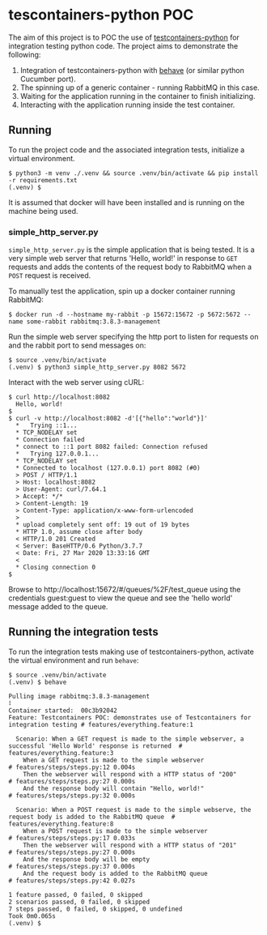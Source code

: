 # tescontainers-python POC

The aim of this project is to POC the use of 
[testcontainers-python](https://testcontainers-python.readthedocs.io/en/latest/) for integration testing python code. 
The project aims to demonstrate the following:

1. Integration of testcontainers-python with [behave](https://behave.readthedocs.io/en/latest/) (or similar python 
Cucumber port).
2. The spinning up of a generic container - running RabbitMQ in this case.
3. Waiting for the application running in the container to finish initializing.
4. Interacting with the application running inside the test container.

## Running

To run the project code and the associated integration tests, initialize a virtual environment.

    $ python3 -m venv ./.venv && source .venv/bin/activate && pip install -r requirements.txt
    (.venv) $
    
It is assumed that docker will have been installed and is running on the machine being used.
    
### simple_http_server.py

`simple_http_server.py` is the simple application that is being tested. It is a very simple web server that returns
'Hello, world!' in response to `GET` requests and adds the contents of the request body to RabbitMQ when a `POST` request
is received. 

To manually test the application, spin up a docker container running RabbitMQ:

    $ docker run -d --hostname my-rabbit -p 15672:15672 -p 5672:5672 --name some-rabbit rabbitmq:3.8.3-management
    
Run the simple web server specifying the http port to listen for requests on and the rabbit port to send messages on:

    $ source .venv/bin/activate
    (.venv) $ python3 simple_http_server.py 8082 5672
    
Interact with the web server using cURL:

    $ curl http://localhost:8082
      Hello, world!
    $
    $ curl -v http://localhost:8082 -d'[{"hello":"world"}]'
      *   Trying ::1...
      * TCP_NODELAY set
      * Connection failed
      * connect to ::1 port 8082 failed: Connection refused
      *   Trying 127.0.0.1...
      * TCP_NODELAY set
      * Connected to localhost (127.0.0.1) port 8082 (#0)
      > POST / HTTP/1.1
      > Host: localhost:8082
      > User-Agent: curl/7.64.1
      > Accept: */*
      > Content-Length: 19
      > Content-Type: application/x-www-form-urlencoded
      > 
      * upload completely sent off: 19 out of 19 bytes
      * HTTP 1.0, assume close after body
      < HTTP/1.0 201 Created
      < Server: BaseHTTP/0.6 Python/3.7.7
      < Date: Fri, 27 Mar 2020 13:33:16 GMT
      < 
      * Closing connection 0
    $
    
Browse to http://localhost:15672/#/queues/%2F/test_queue using the credentials guest:guest to view the queue and see 
the 'hello world' message added to the queue.

## Running the integration tests

To run the integration tests making use of testcontainers-python, activate the virtual environment and run `behave`:

    $ source .venv/bin/activate
    (.venv) $ behave

    Pulling image rabbitmq:3.8.3-management
    ⠇
    Container started:  00c3b92042
    Feature: Testcontainers POC: demonstrates use of Testcontainers for integration testing # features/everything.feature:1

      Scenario: When a GET request is made to the simple webserver, a successful 'Hello World' response is returned  # features/everything.feature:3
        When a GET request is made to the simple webserver                                                           # features/steps/steps.py:12 0.004s
        Then the webserver will respond with a HTTP status of "200"                                                  # features/steps/steps.py:27 0.000s
        And the response body will contain "Hello, world!"                                                           # features/steps/steps.py:32 0.000s

      Scenario: When a POST request is made to the simple webserve, the request body is added to the RabbitMQ queue  # features/everything.feature:8
        When a POST request is made to the simple webserver                                                          # features/steps/steps.py:17 0.033s
        Then the webserver will respond with a HTTP status of "201"                                                  # features/steps/steps.py:27 0.000s
        And the response body will be empty                                                                          # features/steps/steps.py:37 0.000s
        And the request body is added to the RabbitMQ queue                                                          # features/steps/steps.py:42 0.027s

    1 feature passed, 0 failed, 0 skipped
    2 scenarios passed, 0 failed, 0 skipped
    7 steps passed, 0 failed, 0 skipped, 0 undefined
    Took 0m0.065s
    (.venv) $

